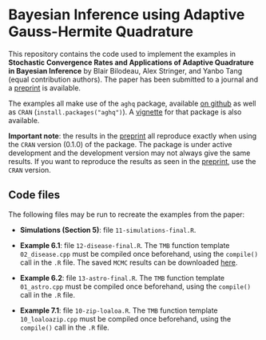 # Bayesian Inference using Adaptive Gauss-Hermite Quadrature

This repository contains the code used to implement the examples in **Stochastic Convergence Rates and Applications of Adaptive Quadrature in Bayesian Inference** by Blair Bilodeau, Alex Stringer, and Yanbo Tang (equal contribution authors). The paper has been submitted to a journal and a [preprint](https://arxiv.org/abs/2102.06801) is available.

The examples all make use of the `aghq` package, available [on github](https://github.com/awstringer1/aghq) as well as `CRAN` (`install.packages("aghq")`). A [vignette](https://arxiv.org/abs/2101.04468) for that package is also available.

**Important note**: the results in the [preprint](https://arxiv.org/abs/2102.06801) all reproduce exactly when using the `CRAN` version (0.1.0) of the package. The package is under active development and the development version may not always give the same results. If you want to reproduce the results as seen in the [preprint](https://arxiv.org/abs/2102.06801), use the `CRAN` version.

## Code files

The following files may be run to recreate the examples from the paper:

- **Simulations (Section 5)**: file `11-simulations-final.R`.

- **Example 6.1**: file `12-disease-final.R`. The `TMB` function template `02_disease.cpp` must be compiled once beforehand, using the `compile()` call in the `.R` file. The saved `MCMC` results can be downloaded [here](https://drive.google.com/file/d/1_ogYlDHsmQYTviCLqdwiCrxOhLmHoTJ7/view?usp=sharing).

- **Example 6.2**: file `13-astro-final.R`. The `TMB` function template `01_astro.cpp` must be compiled once beforehand, using the `compile()` call in the `.R` file.

- **Example 7.1**: file `10-zip-loaloa.R`. The `TMB` function template `10_loaloazip.cpp` must be compiled once beforehand, using the `compile()` call in the `.R` file.
